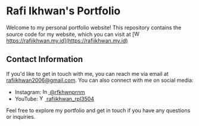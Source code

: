 # Rafi Ikhwan's Portfolio

Welcome to my personal portfolio website! This repository contains the source code for my website, which you can visit at 
[<img src="https://raw.githubusercontent.com/FortAwesome/Font-Awesome/master/svgs/solid/globe.svg" alt="Website Icon" width="15" height="15"> https://rafiikhwan.my.id](https://rafiikhwan.my.id)



## Contact Information

If you'd like to get in touch with me, you can reach me via email at [rafiikhwan2006@gmail.com](mailto:rafiikhwan2006@gmail.com). You can also connect with me on social media:

- Instagram: [<img src="https://raw.githubusercontent.com/FortAwesome/Font-Awesome/master/svgs/brands/instagram.svg" alt="Instagram Icon" width="15" height="15"> @rfkhwnprnm](https://www.instagram.com/rfkhwnprnm)
- YouTube: [<img src="https://raw.githubusercontent.com/FortAwesome/Font-Awesome/master/svgs/brands/youtube.svg" alt="Youtube Icon" width="15" height="15"> rafiikhwan_rpl3504](https://www.youtube.com/channel/rafiikhwan_rpl3504)

Feel free to explore my portfolio and get in touch if you have any questions or inquiries.
